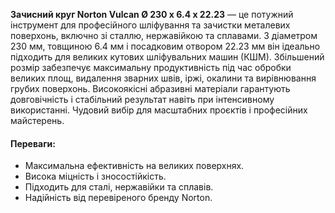 **Зачисний круг Norton Vulcan Ø 230 x 6.4 x 22.23** — це потужний інструмент для професійного шліфування та зачистки металевих поверхонь, включно зі сталлю, нержавійкою та сплавами. З діаметром 230 мм, товщиною 6.4 мм і посадковим отвором 22.23 мм він ідеально підходить для великих кутових шліфувальних машин (КШМ). Збільшений розмір забезпечує максимальну продуктивність під час обробки великих площ, видалення зварних швів, іржі, окалини та вирівнювання грубих поверхонь. Високоякісні абразивні матеріали гарантують довговічність і стабільний результат навіть при інтенсивному використанні. Чудовий вибір для масштабних проєктів і професійних майстерень.

#### Переваги:

- Максимальна ефективність на великих поверхнях.
- Висока міцність і зносостійкість.
- Підходить для сталі, нержавійки та сплавів.
- Надійність від перевіреного бренду Norton.
